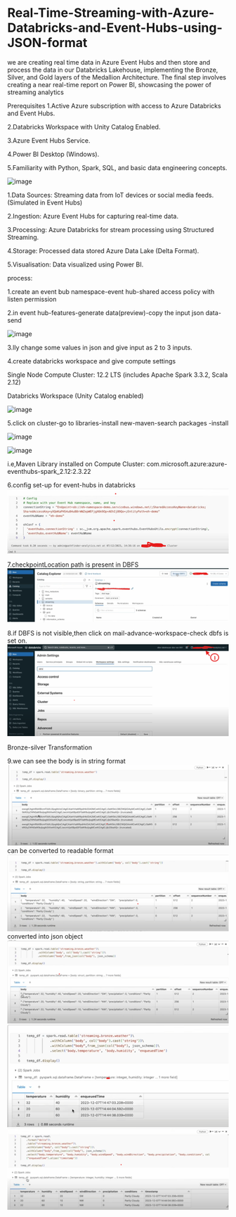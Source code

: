 # Real-Time-Streaming-with-Azure-Databricks-and-Event-Hubs-using-JSON-format
we are creating real time data in Azure Event Hubs and then store and process the data in our Databricks Lakehouse, implementing the Bronze, Silver, and Gold layers of the Medallion Architecture. The final step involves creating a near real-time report on Power BI, showcasing the power of streaming analytics

Prerequisites
1.Active Azure subscription with access to Azure Databricks and Event Hubs.

2.Databricks Workspace with Unity Catalog Enabled.

3.Azure Event Hubs Service.

4.Power BI Desktop (Windows).

5.Familiarity with Python, Spark, SQL, and basic data engineering concepts.

![image](https://github.com/user-attachments/assets/b2c2403e-165f-4aed-ab20-954dac9c891e)

1.Data Sources: Streaming data from IoT devices or social media feeds. (Simulated in Event Hubs)

2.Ingestion: Azure Event Hubs for capturing real-time data.

3.Processing: Azure Databricks for stream processing using Structured Streaming.

4.Storage: Processed data stored Azure Data Lake (Delta Format).

5.Visualisation: Data visualized using Power BI.

process:

1.create an event bub namespace-event hub-shared access policy with listen permission

2.in event hub-features-generate data(preview)-copy the input  json data-send

![image](https://github.com/user-attachments/assets/67a2a6f2-fca9-4c27-8fe3-97ff4ba869b8)

3.lly change some values in json and give input as 2 to 3 inputs.

4.create databricks workspace and give compute settings

Single Node Compute Cluster: 12.2 LTS (includes Apache Spark 3.3.2, Scala 2.12)

Databricks Workspace (Unity Catalog enabled)

![image](https://github.com/user-attachments/assets/f30088ff-702f-4575-9e49-3d69533dab4d)

5.click on cluster-go to libraries-install new-maven-search packages -install

![image](https://github.com/user-attachments/assets/49f80cc9-efdc-4463-8e63-31998569864e)

![image](https://github.com/user-attachments/assets/380bebc7-eb52-459e-9842-d4bc3201432c)

i.e,Maven Library installed on Compute Cluster: com.microsoft.azure:azure-eventhubs-spark_2.12:2.3.22

6.config set-up for event-hubs in databricks
![alt text](images/image.png)

7.checkpointLocation path is present in DBFS
![alt text](images/image-1.png)

8.if DBFS is not visible,then click on mail-advance-workspace-check dbfs is set on.
![alt text](images/image-2.png)

Bronze-silver Transformation

9.we can see the body is in string format
![alt text](images/image-3.png)
can be converted to readable format
![alt text](images/image-4.png)
converted into json object
![alt text](images/image-5.png)
![alt text](images/image-6.png)
![alt text](images/image-7.png)
